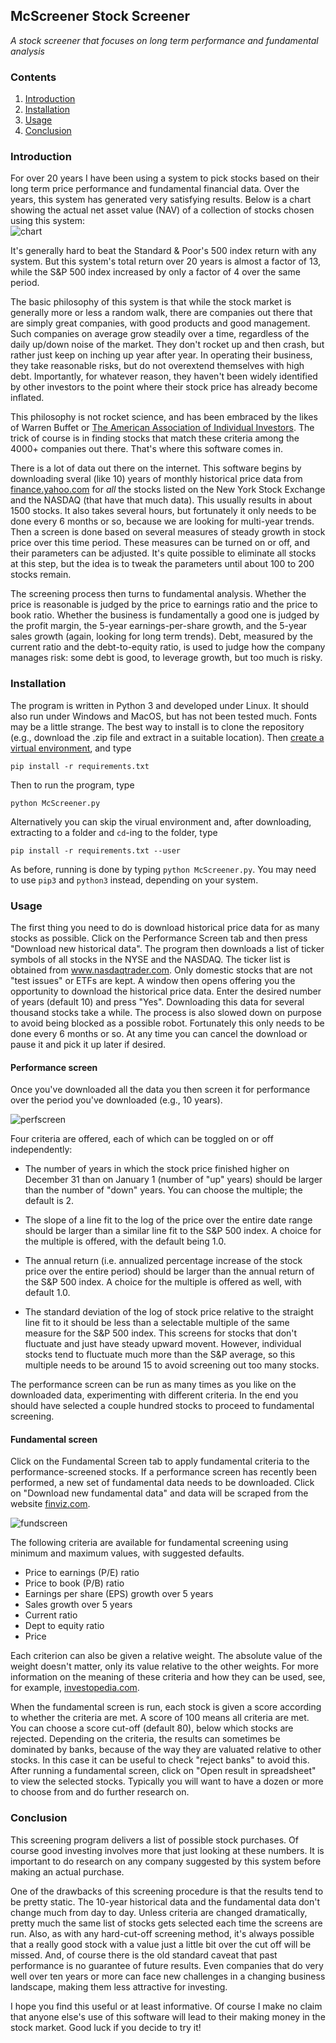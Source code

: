 ## McScreener Stock Screener
*A stock screener that focuses on long term performance and fundamental analysis*

### Contents
1. [Introduction](#introduction)
2. [Installation](#installation)
3. [Usage](#usage)
4. [Conclusion](#conclusion)

### Introduction

For over 20 years I have been using a system to pick stocks based on their long term price performance and fundamental financial data.  Over the years, this system has generated very satisfying results.  Below is a chart showing the actual net asset value (NAV) of a collection of stocks chosen using this system:  
![chart](McSystem_chart.png)

It's generally hard to beat the Standard & Poor's 500 index return with any system. But this system's total return over 20 years is almost a factor of 13, while the S&P 500 index increased by only a factor of 4 over the same period.

The basic philosophy of this system is that while the stock market is generally more or less a random walk, there are companies out there that are simply great companies, with good products and good management.  Such companies on average grow steadily over a time, regardless of the daily up/down noise of the market. They don't rocket up and then crash, but rather just keep on inching up year after year.  In operating their business, they take reasonable risks, but do not overextend themselves with high debt.  Importantly, for whatever reason, they haven't been widely identified by other investors to the point where their stock price has already become inflated.

This philosophy is not rocket science, and has been embraced by the likes of Warren Buffet or [The American Association of Individual Investors](https://www.aaii.org).  The trick of course is in finding stocks that match these criteria among the 4000+ companies out there.  That's where this software comes in.

There is a lot of data out there on the internet.  This software begins by downloading sveral (like 10) years of monthly historical price data from [finance.yahoo.com](https://finance.yahoo.com) for *all* the stocks listed on the New York Stock Exchange and the NASDAQ (that have that much data).  This usually results in about 1500 stocks. It also takes several hours, but fortunately it only needs to be done every 6 months or so, because we are looking for multi-year trends.  Then a screen is done based on several measures of steady growth in stock price over this time period.  These measures can be turned on or off, and their parameters can be adjusted.  It's quite possible to eliminate all stocks at this step, but the idea is to tweak the parameters until about 100 to 200 stocks remain.

The screening process then turns to fundamental analysis.  Whether the price is reasonable is judged by the price to earnings ratio and the price to book ratio.  Whether the business is fundamentally a good one is judged by the profit margin, the 5-year earnings-per-share growth, and the 5-year sales growth (again, looking for long term trends).  Debt, measured by the current ratio and the debt-to-equity ratio, is used to judge how the company manages risk: some debt is good, to leverage growth, but too much is risky.    

### Installation
The program is written in Python 3 and developed under Linux.  It should also run under Windows and MacOS, but has not been tested much. Fonts may be a little strange. The best way to install is to clone the repository (e.g., download the .zip file and extract in a suitable location).  Then [create a virtual environment](https://realpython.com/intro-to-pyenv/), and type 

`pip install -r requirements.txt` 

Then to run the program, type

`python McScreener.py`  

Alternatively you can skip the virual environment and, after downloading, extracting to a folder and `cd`-ing to the folder, type

 `pip install -r requirements.txt --user`  
 
 As before, running is done by typing `python McScreener.py`.  You may need to use `pip3` and `python3` instead, depending on your system. 
  
### Usage
The first thing you need to do is download historical price data for as many stocks as possible.  Click on the Performance Screen tab and then press "Download new historical data".  The program then downloads a list of ticker symbols of all stocks in the NYSE and the NASDAQ. The ticker list is obtained from www.nasdaqtrader.com. Only domestic stocks that are not "test issues" or ETFs are kept.  A window then opens offering you the opportunity to download the historical price data.  Enter the desired number of years (default 10) and press "Yes".  Downloading this data for several thousand stocks take a while.  The process is also slowed down on purpose to avoid being blocked as a possible robot. Fortunately this only needs to be done every 6 months or so. At any time you can cancel the download or pause it and pick it up later if desired.

#### Performance screen
Once you've downloaded all the data you then screen it for performance over the period you've downloaded (e.g., 10 years).

![perfscreen](PerfScreenshot.png)

Four criteria are offered, each of which can be toggled on or off independently:

- The number of years in which the stock price finished higher on December 31 than on January 1 (number of "up" years) should be larger than the number of "down" years.  You can choose the multiple; the default is 2.

- The slope of a line fit to the log of the price over the entire date range should be larger than a similar line fit to the S&P 500 index.  A choice for the multiple is offered, with the default being 1.0.  

-  The annual return (i.e. annualized percentage increase of the stock price over the entire period) should be larger than the annual return of the S&P 500 index.  A choice for the multiple is offered as well, with default 1.0.

- The standard deviation of the log of stock price relative to the straight line fit to it should be less than a selectable multiple of the same measure for the S&P 500 index. This screens for stocks that don't fluctuate and just have steady upward movent.  However, individual stocks tend to fluctuate much more than the S&P average, so this multiple needs to be around 15 to avoid screening out too many stocks.

The performance screen can be run as many times as you like on the downloaded data, experimenting with different criteria. In the end you should have selected a couple hundred stocks to proceed to fundamental screening.

#### Fundamental screen

Click on the Fundamental Screen tab to apply fundamental criteria to the performance-screened stocks.  If a performance screen has recently been performed, a new set of fundamental data needs to be downloaded.  Click on "Download new fundamental data" and data will be scraped from the website [finviz.com](https://www.finviz.com).  

![fundscreen](FundScreenshot.png)

The following criteria are available for fundamental screening using minimum and maximum values, with suggested defaults.  

- Price to earnings (P/E) ratio
- Price to book (P/B) ratio
- Earnings per share (EPS) growth over 5 years
- Sales growth over 5 years
- Current ratio
- Dept to equity ratio
- Price 

Each criterion can also be given a relative weight.  The absolute value of the weight doesn't matter, only its value relative to the other weights.  For more information on the meaning of these criteria and how they can be used, see, for example, [investopedia.com](https://www.investopiedia.com).

When the fundamental screen is run, each stock is given a score according to whether the criteria are met.  A score of 100 means all criteria are met.  You can choose a score cut-off (default 80), below which stocks are rejected.  Depending on the criteria, the results can sometimes be dominated by banks, because of the way they are valuated relative to other stocks. In this case it can be useful to check "reject banks" to avoid this. After running a fundamental screen, click on "Open result in spreadsheet" to view the selected stocks.  Typically you will want to have a dozen or more to choose from and do further research on. 

### Conclusion

This screening program delivers a list of possible stock purchases.  Of course good investing involves more that just looking at these numbers.  It is important to do research on any company suggested by this system before making an actual purchase.

One of the drawbacks of this screening procedure is that the results tend to be pretty static.  The 10-year historical data and the fundamental data don't change much from day to day.  Unless criteria are changed dramatically, pretty much the same list of stocks gets selected each time the screens are run.  Also, as with any hard-cut-off screening method, it's always possible that a really good stock with a value just a little bit over the cut off will be missed.  And, of course there is the old standard caveat that past performance is no guarantee of future results. Even companies that do very well over ten years or more can face new challenges in a changing business landscape, making them less attractive for investing.

I hope you find this useful or at least informative.  Of course I make no claim that anyone else's use of this software will lead to their making money in the stock market.  Good luck if you decide to try it!
 

